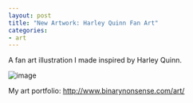 ```yaml
---
layout: post
title: "New Artwork: Harley Quinn Fan Art"
categories:
- art
---
```


<p>
A fan art illustration I made inspired by Harley Quinn.
</p>


![image](http://www.binarynonsense.com/imgs/art/full/alvaro-garcia-quinn-01-color-reducedforweb.jpg)


<p>My art portfolio: <a href="http://www.binarynonsense.com/art/">http://www.binarynonsense.com/art/</a></p>
